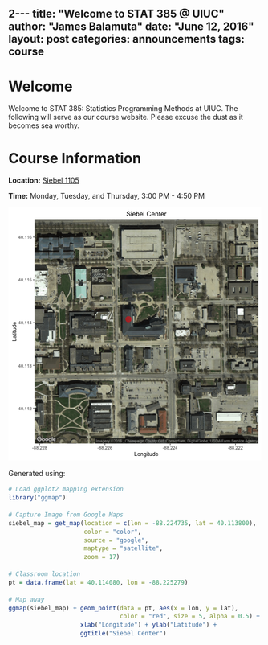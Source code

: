 2---
title: "Welcome to STAT 385 @ UIUC"
author: "James Balamuta"
date: "June 12, 2016"
layout: post
categories: announcements
tags: course
---

# Welcome

Welcome to STAT 385: Statistics Programming Methods at UIUC. The following will serve as our course website. Please excuse the dust as it becomes sea worthy. 

# Course Information

**Location:** [Siebel 1105](http://ada.fs.illinois.edu/0563Plan1.gif)

**Time:** Monday, Tuesday, and Thursday, 3:00 PM - 4:50 PM


![plot of chunk siebel_map](/figure/source/2016-06-12-welcome-to-stat385/siebel_map-1.png)

Generated using: 


```r
# Load ggplot2 mapping extension
library("ggmap")

# Capture Image from Google Maps
siebel_map = get_map(location = c(lon = -88.224735, lat = 40.113800),
                     color = "color",
                     source = "google",
                     maptype = "satellite",
                     zoom = 17)

# Classroom location
pt = data.frame(lat = 40.114080, lon = -88.225279)

# Map away
ggmap(siebel_map) + geom_point(data = pt, aes(x = lon, y = lat), 
                               color = "red", size = 5, alpha = 0.5) + 
                    xlab("Longitude") + ylab("Latitude") +
                    ggtitle("Siebel Center") 
```
